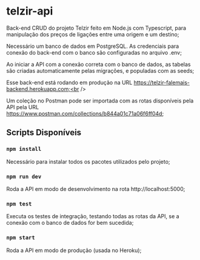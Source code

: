 # telzir-api

Back-end CRUD do projeto Telzir feito em Node.js com Typescript, para manipulação dos preços de ligações entre uma origem e um destino;<br />

Necessário um banco de dados em PostgreSQL. As credenciais para conexão do back-end com o banco são configuradas no arquivo .env;<br />

Ao iniciar a API com a conexão correta com o banco de dados, as tabelas são criadas automaticamente pelas migrações, e populadas com as seeds;<br />

Esse back-end está rodando em produção na URL https://telzir-falemais-backend.herokuapp.com;<br />

Um coleção no Postman pode ser importada com as rotas disponíveis pela API pela URL https://www.postman.com/collections/b844a01c71a06f6ff04d;

## Scripts Disponíveis

### `npm install`

Necessário para instalar todos os pacotes utilizados pelo projeto;<br />

### `npm run dev`

Roda a API em modo de desenvolvimento na rota http://localhost:5000;<br />

### `npm test`

Executa os testes de integração, testando todas as rotas da API, se a conexão com o banco de dados for bem sucedida;<br />

### `npm start`

Roda a API em modo de produção (usada no Heroku);<br />
